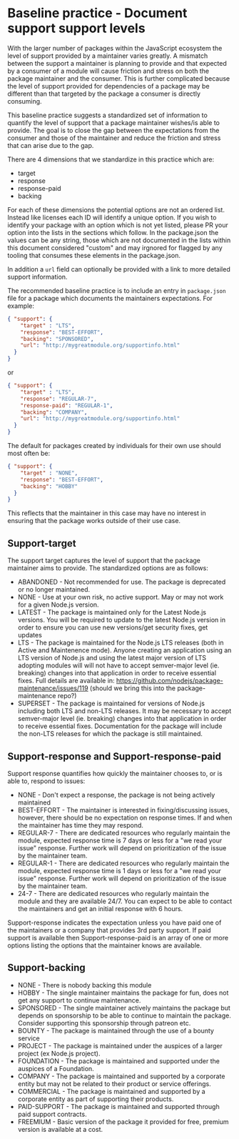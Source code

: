 # Baseline practice - Document support support levels

With the larger number of packages within the JavaScript ecosystem the level of
support provided by a maintainer varies greatly.  A mismatch between the
support a maintainer is planning to provide and that expected by a consumer of
a module will cause friction and stress on both the package maintainer and
the consumer. This is further complicated because the level of support
provided for dependencies of a package may be different than that
targeted by the package a consumer is directly consuming.

This baseline practice suggests a standardized set of information to
quantify the level of support that a package maintainer wishes/is able to
provide. The goal is to close the gap between the expectations from the
consumer and those of the maintainer and reduce the friction and stress
that can arise due to the gap.

There are 4 dimensions that we standardize in this practice which are:  

* target
* response
* response-paid
* backing

For each of these dimensions the potential options are not an ordered list.
Instead like licenses each ID will identify a unique option. If you wish to
identify your package with an option which is not yet listed, please PR your
option into the lists in the sections which follow. In the package.json the values
can be any string, those which are not documented in the lists within this
document considered "custom" and may irgnored for flagged by any tooling that
consumes these elements in the package.json.

In addition a `url` field can optionally be provided with a link to more detailed
support information.

The recommended baseline practice is to include an entry in `package.json`
file for a package which documents the maintainers expectations. For example:

```json
{ "support": {
    "target" : "LTS",
    "response": "BEST-EFFORT",
    "backing": "SPONSORED",
    "url": "http://mygreatmodule.org/supportinfo.html"
  }
}
```

or

```json
{ "support": {
    "target" : "LTS",
    "response": "REGULAR-7",
    "response-paid": "REGULAR-1",
    "backing": "COMPANY",
    "url": "http://mygreatmodule.org/supportinfo.html"
  }
}
```

The default for packages created by individuals for their own use should most often be:

```json
{ "support": {
    "target" : "NONE",
    "response": "BEST-EFFORT",
    "backing": "HOBBY"
  }
}
```

This reflects that the maintainer in this case may have no interest in ensuring that the package works
outside of their use case.

## Support-target

The support target captures the level of support that the package maintainer
aims to provide.  The standardized options are as follows:

* ABANDONED - Not recommended for use. The package is deprecated or no longer maintained.
* NONE - Use at your own risk, no active support. May or may not work for a given Node.js version.
* LATEST - The package is maintained only for the Latest Node.js versions. You will be required to update
  to the latest Node.js version in order to ensure you can use new versions/get security fixes, get updates
* LTS - The package is maintained for the Node.js LTS releases (both in Active and Maintenence mode).
  Anyone creating an application using an LTS version of Node.js and using the latest major version of
  LTS adopting modules will will not have to accept semver-major level (ie. breaking) changes into that
  application in order to receive essential fixes.
  Full details are available in: https://github.com/nodejs/package-maintenance/issues/119
  (should we bring this into the package-maintenance repo?)
* SUPERSET - The package is maintained for versions of Node.js including both LTS and non-LTS releases. It
  may be necessary to accept semver-major level (ie. breaking) changes into that application in order to receive essential fixes.
  Documentation for the package will include the non-LTS releases for which the package is still maintained. 
  
## Support-response and Support-response-paid

Support response quantifies how quickly the maintainer chooses to, or is able to, respond to issues:

* NONE - Don't expect a response, the package is not being actively maintained
* BEST-EFFORT - The maintainer is interested in fixing/discussing issues, however, there should be 
  no expectation on response times. If and when the maintainer has time they may respond.
* REGULAR-7 - There are dedicated resources who regularly maintain the module, expected response time is 7 days or less for
  a "we read your issue" response. Further work will depend on prioritization of the issue by the maintainer team.
* REGULAR-1 - There are dedicated resources who regularly maintain the module, expected response time is 1 days or less for
  a "we read your issue" response. Further work will depend on prioritization of the issue by the maintainer team.
* 24-7 - There are dedicated resources who regularly maintain the module and they are available 24/7. You can expect to 
  be able to contact the maintainers and get an initial response with 6 hours.
   
 Support-response indicates the expectation unless you have paid one of the maintainers or a company that provides
 3rd party support. If paid support is available then Support-response-paid is an array of one or more options listing the
 options that the maintainer knows are available.
 
 ## Support-backing
 
 * NONE - There is nobody backing this module
 * HOBBY - The single maintainer maintains the package for fun, does not get any support to continue maintenance.
 * SPONSORED - The single maintainer actively maintains the package but depends on sponsorship to be able to continue to
   maintain the package. Consider supporting this sponsorship through patreon etc.
 * BOUNTY - The package is maintained through the use of a bounty service
 * PROJECT - The package is maintained under the auspices of a larger project (ex Node.js project).
 * FOUNDATION - The package is maintained and supported under the auspices of a Foundation.
 * COMPANY - The package is maintained and supported by a corporate entity but may not be related
   to their product or service offerings.
 * COMMERCIAL - The package is maintained and supported by a corporate entity as part of supporting their products.
 * PAID-SUPPORT - The package is maintained and supported through paid support contracts.
 * FREEMIUM - Basic version of the package it provided for free, premium version is available at a cost.
